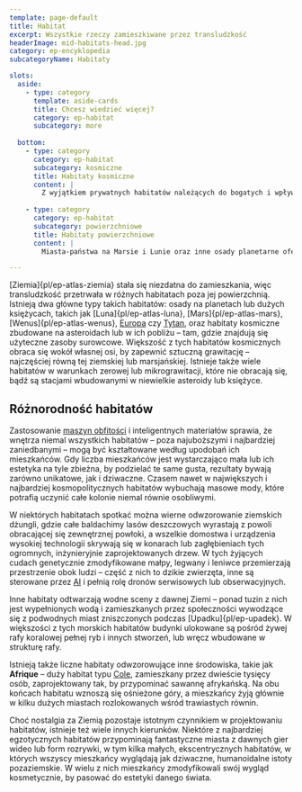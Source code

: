 ```yaml
---
template: page-default
title: Habitat
excerpt: Wszystkie rzeczy zamieszkiwane przez transludzkość
headerImage: mid-habitats-head.jpg
category: ep-encyklopedia
subcategoryName: Habitaty

slots:
  aside:
    - type: category
      template: aside-cards
      title: Chcesz wiedzieć więcej?
      category: ep-habitat
      subcategory: more
      
  bottom:
    - type: category
      category: ep-habitat
      subcategory: kosmiczne
      title: Habitaty kosmiczne
      content: |
        Z wyjątkiem prywatnych habitatów należących do bogatych i wpływowych, zdecydowana większość habitatów kosmicznych mieści od dwóch i pół tysiąca do miliona mieszkańców. Prawie dwie trzecie z nich powstało w ciągu pierwszych siedmiu lat po Upadku, kiedy ogromna część ocalałej infrastruktury Układu Słonecznego została wykorzystana do budowy habitatów zdolnych pomieścić setki milionów [info-uchodźców]{pl/ep-info-uchodzcy}.
    
    - type: category
      category: ep-habitat
      subcategory: powierzchniowe
      title: Habitaty powierzchniowe
      content: |
        Miasta-państwa na Marsie i Lunie oraz inne osady planetarne oferują środowiska najbardziej zbliżone do tego, które znali uchodźcy z Ziemi. To podobieństwo jest jednym z powodów, dla których dwie trzecie wszystkich info-uchodźców zamieszkuje Marsa, Lunę lub Tytana. Dokładny typ osad zależy od planety lub księżyca, na którym się znajdują – niektóre przypominają ziemskie miasta bardziej niż inne.

---
```

[Ziemia]{pl/ep-atlas-ziemia} stała się niezdatna do zamieszkania, więc transludzkość przetrwała w różnych habitatach poza jej powierzchnią. Istnieją dwa główne typy takich habitatów: osady na planetach lub dużych księżycach, takich jak [Luna]{pl/ep-atlas-luna}, [Mars]{pl/ep-atlas-mars}, [Wenus]{pl/ep-atlas-wenus}, [Europa](#) czy [Tytan](#), oraz habitaty kosmiczne zbudowane na asteroidach lub w ich pobliżu – tam, gdzie znajdują się użyteczne zasoby surowcowe. Większość z tych habitatów kosmicznych obraca się wokół własnej osi, by zapewnić sztuczną grawitację – najczęściej równą tej ziemskiej lub marsjańskiej. Istnieje także wiele habitatów w warunkach zerowej lub mikrograwitacji, które nie obracają się, bądź są stacjami wbudowanymi w niewielkie asteroidy lub księżyce.

## Różnorodność habitatów
Zastosowanie [maszyn obfitości](#) i inteligentnych materiałów sprawia, że wnętrza niemal wszystkich habitatów – poza najuboższymi i najbardziej zaniedbanymi – mogą być kształtowane według upodobań ich mieszkańców. Gdy liczba mieszkańców jest wystarczająco mała lub ich estetyka na tyle zbieżna, by podzielać te same gusta, rezultaty bywają zarówno unikatowe, jak i dziwaczne. Czasem nawet w największych i najbardziej kosmopolitycznych habitatów wybuchają masowe mody, które potrafią uczynić całe kolonie niemal równie osobliwymi.

W niektórych habitatach spotkać można wierne odwzorowanie ziemskich dżungli, gdzie całe baldachimy lasów deszczowych wyrastają z powoli obracającej się zewnętrznej powłoki, a wszelkie domostwa i urządzenia wysokiej technologii skrywają się w konarach lub zagłębieniach tych ogromnych, inżynieryjnie zaprojektowanych drzew. W tych żyjących cudach genetycznie zmodyfikowane małpy, legwany i leniwce przemierzają przestrzenie obok ludzi – część z nich to dzikie zwierzęta, inne są sterowane przez [AI](#) i pełnią rolę dronów serwisowych lub obserwacyjnych.

Inne habitaty odtwarzają wodne sceny z dawnej Ziemi – ponad tuzin z nich jest wypełnionych wodą i zamieszkanych przez społeczności wywodzące się z podwodnych miast zniszczonych podczas [Upadku]{pl/ep-upadek}. W większości z tych morskich habitatów budynki ulokowane są pośród żywej rafy koralowej pełnej ryb i innych stworzeń, lub wręcz wbudowane w strukturę rafy.

Istnieją także liczne habitaty odwzorowujące inne środowiska, takie jak **Afrique** – duży habitat typu [Cole](#), zamieszkany przez dwieście tysięcy osób, zaprojektowany tak, by przypominać sawannę afrykańską. Na obu końcach habitatu wznoszą się ośnieżone góry, a mieszkańcy żyją głównie w kilku dużych miastach rozlokowanych wśród trawiastych równin.

Choć nostalgia za Ziemią pozostaje istotnym czynnikiem w projektowaniu habitatów, istnieje też wiele innych kierunków. Niektóre z najbardziej egzotycznych habitatów przypominają fantastyczne miasta z dawnych gier wideo lub form rozrywki, w tym kilka małych, ekscentrycznych habitatów, w których wszyscy mieszkańcy wyglądają jak dziwaczne, humanoidalne istoty pozaziemskie. W wielu z nich mieszkańcy zmodyfikowali swój wygląd kosmetycznie, by pasować do estetyki danego świata.
